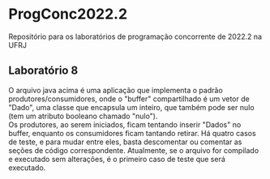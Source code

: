 # ProgConc2022.2
Repositório para os laboratórios de programação concorrente de 2022.2 na UFRJ

## Laboratório 8

O arquivo java acima é uma aplicação que implementa o padrão produtores/consumidores, onde o "buffer" compartilhado é um vetor de "Dado", uma classe que encapsula um inteiro, que também pode ser nulo (tem um atributo booleano chamado "nulo"). <br>
Os produtores, ao serem iniciados, ficam tentando inserir "Dados" no buffer, enquanto os consumidores ficam tantando retirar.
Há quatro casos de teste, e para mudar entre eles, basta descomentar ou comentar as seções de código correspondente. Atualmente, se o arquivo for compilado e executado sem alterações, é o primeiro caso de teste que será executado.
